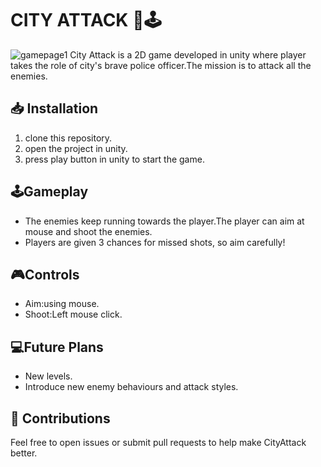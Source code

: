 # **CITY ATTACK 🚓🕹️**
![gamepage1](https://github.com/user-attachments/assets/637cb1d0-6808-4363-8d3f-ad48bedcb9d4)
City Attack is a 2D game developed in unity where player takes the role of city's brave police officer.The mission is to attack all the enemies.


## 📥 Installation
1. clone this repository.
2. open the project in unity.
3. press play button in unity to start the game.

## 🕹️Gameplay
- The enemies keep running towards the player.The player can aim at mouse and shoot the enemies.
- Players are given 3 chances for missed shots, so aim carefully!

## 🎮Controls
- Aim:using mouse.
- Shoot:Left mouse click.

## 💻Future Plans
- New levels.
- Introduce new enemy behaviours and attack styles.

## 🤝 Contributions
Feel free to open issues or submit pull requests to help make CityAttack better.
